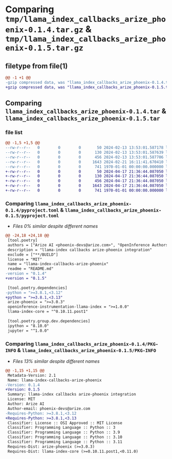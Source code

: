 # Comparing `tmp/llama_index_callbacks_arize_phoenix-0.1.4.tar.gz` & `tmp/llama_index_callbacks_arize_phoenix-0.1.5.tar.gz`

## filetype from file(1)

```diff
@@ -1 +1 @@
-gzip compressed data, was "llama_index_callbacks_arize_phoenix-0.1.4.tar", max compression
+gzip compressed data, was "llama_index_callbacks_arize_phoenix-0.1.5.tar", max compression
```

## Comparing `llama_index_callbacks_arize_phoenix-0.1.4.tar` & `llama_index_callbacks_arize_phoenix-0.1.5.tar`

### file list

```diff
@@ -1,5 +1,5 @@
--rw-r--r--   0        0        0       50 2024-02-13 13:53:01.587178 llama_index_callbacks_arize_phoenix-0.1.4/README.md
--rw-r--r--   0        0        0      130 2024-02-13 13:53:01.587639 llama_index_callbacks_arize_phoenix-0.1.4/llama_index/callbacks/arize_phoenix/__init__.py
--rw-r--r--   0        0        0      456 2024-02-13 13:53:01.587706 llama_index_callbacks_arize_phoenix-0.1.4/llama_index/callbacks/arize_phoenix/base.py
--rw-r--r--   0        0        0     1643 2024-02-21 16:11:41.670410 llama_index_callbacks_arize_phoenix-0.1.4/pyproject.toml
--rw-r--r--   0        0        0      741 1970-01-01 00:00:00.000000 llama_index_callbacks_arize_phoenix-0.1.4/PKG-INFO
+-rw-r--r--   0        0        0       50 2024-04-17 21:36:44.087050 llama_index_callbacks_arize_phoenix-0.1.5/README.md
+-rw-r--r--   0        0        0      130 2024-04-17 21:36:44.087050 llama_index_callbacks_arize_phoenix-0.1.5/llama_index/callbacks/arize_phoenix/__init__.py
+-rw-r--r--   0        0        0      456 2024-04-17 21:36:44.087050 llama_index_callbacks_arize_phoenix-0.1.5/llama_index/callbacks/arize_phoenix/base.py
+-rw-r--r--   0        0        0     1643 2024-04-17 21:36:44.087050 llama_index_callbacks_arize_phoenix-0.1.5/pyproject.toml
+-rw-r--r--   0        0        0      741 1970-01-01 00:00:00.000000 llama_index_callbacks_arize_phoenix-0.1.5/PKG-INFO
```

### Comparing `llama_index_callbacks_arize_phoenix-0.1.4/pyproject.toml` & `llama_index_callbacks_arize_phoenix-0.1.5/pyproject.toml`

 * *Files 0% similar despite different names*

```diff
@@ -24,18 +24,18 @@
 [tool.poetry]
 authors = ["Arize AI <phoenix-devs@arize.com>", "OpenInference Authors <oss@arize.com>"]
 description = "llama-index callbacks arize-phoenix integration"
 exclude = ["**/BUILD"]
 license = "MIT"
 name = "llama-index-callbacks-arize-phoenix"
 readme = "README.md"
-version = "0.1.4"
+version = "0.1.5"
 
 [tool.poetry.dependencies]
-python = ">=3.8.1,<3.12"
+python = ">=3.8.1,<3.13"
 arize-phoenix = ">=3.0.3"
 openinference-instrumentation-llama-index = ">=1.0.0"
 llama-index-core = "^0.10.11.post1"
 
 [tool.poetry.group.dev.dependencies]
 ipython = "8.10.0"
 jupyter = "^1.0.0"
```

### Comparing `llama_index_callbacks_arize_phoenix-0.1.4/PKG-INFO` & `llama_index_callbacks_arize_phoenix-0.1.5/PKG-INFO`

 * *Files 13% similar despite different names*

```diff
@@ -1,15 +1,15 @@
 Metadata-Version: 2.1
 Name: llama-index-callbacks-arize-phoenix
-Version: 0.1.4
+Version: 0.1.5
 Summary: llama-index callbacks arize-phoenix integration
 License: MIT
 Author: Arize AI
 Author-email: phoenix-devs@arize.com
-Requires-Python: >=3.8.1,<3.12
+Requires-Python: >=3.8.1,<3.13
 Classifier: License :: OSI Approved :: MIT License
 Classifier: Programming Language :: Python :: 3
 Classifier: Programming Language :: Python :: 3.9
 Classifier: Programming Language :: Python :: 3.10
 Classifier: Programming Language :: Python :: 3.11
 Requires-Dist: arize-phoenix (>=3.0.3)
 Requires-Dist: llama-index-core (>=0.10.11.post1,<0.11.0)
```

